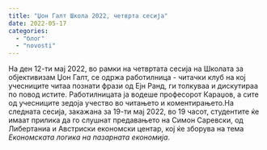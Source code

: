 ```yaml
---
title: "Џон Галт Школа 2022, четврта сесија"
date: 2022-05-17
categories: 
  - "блог"
  - "novosti"
---
```


На ден 12-ти мај 2022, во рамки на четвртата сесија на Школата за објективизам Џон Галт, се одржа работилница - читачки клуб на кој учесниците читаа познати фрази од Ејн Ранд, ги толкуваа и дискутираа по повод истите. Работилницата ја водеше професорот Караџов, а сите од учесниците зедоја учество во читањето и коментирањето.На следната сесија, закажана за 19-ти мај 2022, во 19 часот, студентите ќе имаат прилика да го слушнат предавањето на Симон Саревски, од Либертаниа и Австриски економски центар, кој ќе зборува на тема _Економската логика на пазарната економија_.
